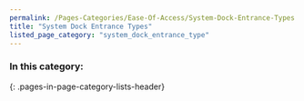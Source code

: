 ```yaml
---
permalink: /Pages-Categories/Ease-Of-Access/System-Dock-Entrance-Types
title: "System Dock Entrance Types"
listed_page_category: "system_dock_entrance_type"
---
```


### In this category:
{: .pages-in-page-category-lists-header}